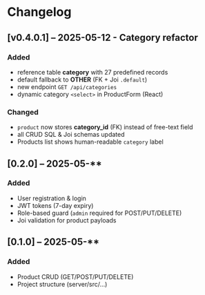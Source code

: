 # Changelog

## [v0.4.0.1] – 2025-05-12 - Category refactor

### Added
* reference table **category** with 27 predefined records
* default fallback to **OTHER** (FK + Joi `.default`)
* new endpoint `GET /api/categories`
* dynamic category `<select>` in ProductForm (React)

### Changed
* `product` now stores **category_id** (FK) instead of free-text field
* all CRUD SQL & Joi schemas updated
* Products list shows human-readable `category` label

## [0.2.0] – 2025-05-**  
### Added  
- User registration & login  
- JWT tokens (7-day expiry)  
- Role-based guard (`admin` required for POST/PUT/DELETE)  
- Joi validation for product payloads  

## [0.1.0] – 2025-05-**  
### Added  
- Product CRUD (GET/POST/PUT/DELETE)  
- Project structure (server/src/…)  

